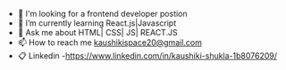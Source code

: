 - 👋 I'm looking for a frontend developer postion
- 🌱 I’m currently learning React.js|Javascript
- 💬 Ask me about HTML| CSS| JS| REACT.JS
- 📫 How to reach me kaushikispace20@gmail.com
- 📋 Linkedin -https://www.linkedin.com/in/kaushiki-shukla-1b8076209/
  

<!---
kaushiki101/kaushiki101 is a ✨ special ✨ repository because its `README.md` (this file) appears on your GitHub profile.
You can click the Preview link to take a look at your changes.
--->
